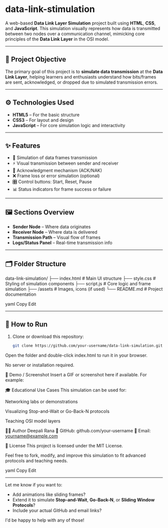 # data-link-stimulation

A web-based **Data Link Layer Simulation** project built using **HTML**, **CSS**, and **JavaScript**. This simulation visually represents how data is transmitted between two nodes over a communication channel, mimicking core principles of the **Data Link Layer** in the OSI model.

---

## 📌 Project Objective

The primary goal of this project is to **simulate data transmission** at the **Data Link Layer**, helping learners and enthusiasts understand how bits/frames are sent, acknowledged, or dropped due to simulated transmission errors.

---

## ⚙️ Technologies Used

- **HTML5** – For the basic structure
- **CSS3** – For layout and design
- **JavaScript** – For core simulation logic and interactivity

---

## ✨ Features

- 🧱 Simulation of data frames transmission
- ⚡ Visual transmission between sender and receiver
- 🔁 Acknowledgment mechanism (ACK/NAK)
- ❌ Frame loss or error simulation (optional)
- 🎛️ Control buttons: Start, Reset, Pause
- 📊 Status indicators for frame success or failure

---

## 🖼️ Sections Overview

- **Sender Node** – Where data originates
- **Receiver Node** – Where data is delivered
- **Transmission Path** – Visual flow of frames
- **Logs/Status Panel** – Real-time transmission info

---

## 🗂️ Folder Structure

data-link-simulation/
├── index.html # Main UI structure
├── style.css # Styling of simulation components
├── script.js # Core logic and frame simulation
├── /assets # Images, icons (if used)
└── README.md # Project documentation

yaml
Copy
Edit

---

## 🚀 How to Run

1. Clone or download this repository:
   ```bash
   git clone https://github.com/your-username/data-link-simulation.git
Open the folder and double-click index.html to run it in your browser.

No server or installation required.

📸 Demo / Screenshot
Insert a GIF or screenshot here if available.
For example:

🎓 Educational Use Cases
This simulation can be used for:

Networking labs or demonstrations

Visualizing Stop-and-Wait or Go-Back-N protocols

Teaching OSI model layers

🙋‍♀️ Author
Deepali Rana
🔗 GitHub: github.com/your-username
📧 Email: yourname@example.com

📄 License
This project is licensed under the MIT License.

Feel free to fork, modify, and improve this simulation to fit advanced protocols and teaching needs.

yaml
Copy
Edit

---

Let me know if you want to:
- Add animations like sliding frames?
- Extend it to simulate **Stop-and-Wait**, **Go-Back-N**, or **Sliding Window Protocols**?
- Include your actual GitHub and email links?

I'd be happy to help with any of those!
